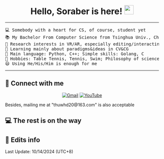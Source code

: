 <h1 align="center">
Hello, Soraber is here!
	<a href="https://github.com/Soraber" target="_self">
		<img src="https://media.giphy.com/media/hvRJCLFzcasrR4ia7z/giphy.gif" width="30">
	</a>
</h1>

<hr>

<pre>
💻 Somebody with a heart for CS, of course, student yet
📚 My Bachelor From Computer Science from Tsinghua Univ., China & Looking for chances of further study 
📝 Research interests in VR/AR, especially editing/interacting stuffs  
🌱 Learning mainly about paradigms&ideas in CV&CG
🌟 Main language: Python, C++; Simple skills: Golang, C
🚩 Hobbies: Table Tennis, Tennis, Swim; Philosophy of science and society; House Music and Expressionism Arts; Video Games (like SH2)
😃 Using He/His/Him is enough for me
</pre>
<hr>

## 🤝 Connect with me

<p align="center">
	<a href="mailto:wuhongda2012@gmail.com"><img img src="https://img.shields.io/badge/gmail-%23EA4335.svg?style=plastic&logo=gmail&logoColor=white" alt="Gmail"/></a>
    	<a href="https://www.youtube.com/@HongdaWu/"><img src="https://img.shields.io/badge/YouTube-%23FF0000.svg?logo=YouTube&logoColor=white" alt="YouTube"/></a>
</p>
Besides, mailing me at "thuwhd20@163.com" is also acceptable

## 💻 The rest is on the way

## 📝 Edits info
Last Update: 10/14/2024 (UTC+8)
